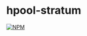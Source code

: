 ﻿# hpool-stratum

[![NPM][npm-badge-img]][npm-badge-link]

[npm-badge-img]: https://nodei.co/npm/hpool-stratum.svg?downloads=true&stars=true
[npm-badge-link]: https://nodei.co/npm/hpool-stratum/
